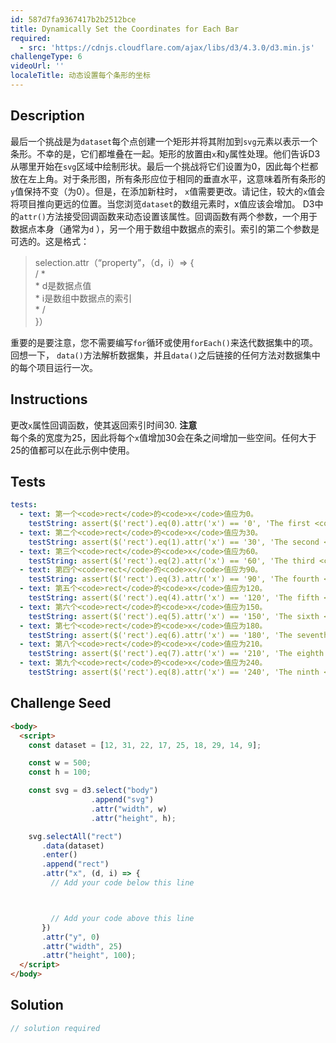 ```yaml
---
id: 587d7fa9367417b2b2512bce
title: Dynamically Set the Coordinates for Each Bar
required:
  - src: 'https://cdnjs.cloudflare.com/ajax/libs/d3/4.3.0/d3.min.js'
challengeType: 6
videoUrl: ''
localeTitle: 动态设置每个条形的坐标
---
```


## Description
<section id="description">最后一个挑战是为<code>dataset</code>每个点创建一个矩形并将其附加到<code>svg</code>元素以表示一个条形。不幸的是，它们都堆叠在一起。矩形的放置由<code>x</code>和<code>y</code>属性处理。他们告诉D3从哪里开始在<code>svg</code>区域中绘制形状。最后一个挑战将它们设置为0，因此每个栏都放在左上角。对于条形图，所有条形应位于相同的垂直水平，这意味着所有条形的<code>y</code>值保持不变（为0）。但是，在添加新柱时， <code>x</code>值需要更改。请记住，较大的<code>x</code>值会将项目推向更远的位置。当您浏览<code>dataset</code>的数组元素时，x值应该会增加。 D3中的<code>attr()</code>方法接受回调函数来动态设置该属性。回调函数有两个参数，一个用于数据点本身（通常为<code>d</code> ），另一个用于数组中数据点的索引。索引的第二个参数是可选的。这是格式： <blockquote> selection.attr（“property”，（d，i）=&gt; { <br> / * <br> * d是数据点值<br> * i是数组中数据点的索引<br> * / <br> }） </blockquote>重要的是要注意，您不需要编写<code>for</code>循环或使用<code>forEach()</code>来迭代数据集中的项。回想一下， <code>data()</code>方法解析数据集，并且<code>data()</code>之后链接的任何方法对数据集中的每个项目运行一次。 </section>

## Instructions
<section id="instructions">更改<code>x</code>属性回调函数，使其返回索引时间30. <strong>注意</strong> <br>每个条的宽度为25，因此将每个<code>x</code>值增加30会在条之间增加一些空间。任何大于25的值都可以在此示例中使用。 </section>

## Tests
<section id='tests'>

```yml
tests:
  - text: 第一个<code>rect</code>的<code>x</code>值应为0。
    testString: assert($('rect').eq(0).attr('x') == '0', 'The first <code>rect</code> should have an <code>x</code> value of 0.');
  - text: 第二个<code>rect</code>的<code>x</code>值应为30。
    testString: assert($('rect').eq(1).attr('x') == '30', 'The second <code>rect</code> should have an <code>x</code> value of 30.');
  - text: 第三个<code>rect</code>的<code>x</code>值应为60。
    testString: assert($('rect').eq(2).attr('x') == '60', 'The third <code>rect</code> should have an <code>x</code> value of 60.');
  - text: 第四个<code>rect</code>的<code>x</code>值应为90。
    testString: assert($('rect').eq(3).attr('x') == '90', 'The fourth <code>rect</code> should have an <code>x</code> value of 90.');
  - text: 第五个<code>rect</code>的<code>x</code>值应为120。
    testString: assert($('rect').eq(4).attr('x') == '120', 'The fifth <code>rect</code> should have an <code>x</code> value of 120.');
  - text: 第六个<code>rect</code>的<code>x</code>值应为150。
    testString: assert($('rect').eq(5).attr('x') == '150', 'The sixth <code>rect</code> should have an <code>x</code> value of 150.');
  - text: 第七个<code>rect</code>的<code>x</code>值应为180。
    testString: assert($('rect').eq(6).attr('x') == '180', 'The seventh <code>rect</code> should have an <code>x</code> value of 180.');
  - text: 第八个<code>rect</code>的<code>x</code>值应为210。
    testString: assert($('rect').eq(7).attr('x') == '210', 'The eighth <code>rect</code> should have an <code>x</code> value of 210.');
  - text: 第九个<code>rect</code>的<code>x</code>值应为240。
    testString: assert($('rect').eq(8).attr('x') == '240', 'The ninth <code>rect</code> should have an <code>x</code> value of 240.');

```

</section>

## Challenge Seed
<section id='challengeSeed'>

<div id='html-seed'>

```html
<body>
  <script>
    const dataset = [12, 31, 22, 17, 25, 18, 29, 14, 9];

    const w = 500;
    const h = 100;

    const svg = d3.select("body")
                  .append("svg")
                  .attr("width", w)
                  .attr("height", h);

    svg.selectAll("rect")
       .data(dataset)
       .enter()
       .append("rect")
       .attr("x", (d, i) => {
         // Add your code below this line



         // Add your code above this line
       })
       .attr("y", 0)
       .attr("width", 25)
       .attr("height", 100);
  </script>
</body>

```

</div>



</section>

## Solution
<section id='solution'>

```js
// solution required
```
</section>
